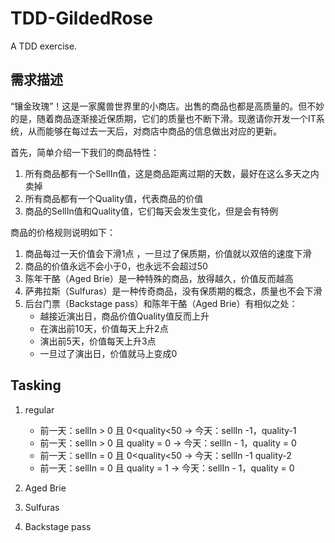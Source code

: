 # TDD-GildedRose

A TDD exercise.

## 需求描述

“镶金玫瑰”！这是一家魔兽世界里的小商店。出售的商品也都是高质量的。但不妙的是，随着商品逐渐接近保质期，它们的质量也不断下滑。现邀请你开发一个IT系统，从而能够在每过去一天后，对商店中商品的信息做出对应的更新。

首先，简单介绍一下我们的商品特性：

1. 所有商品都有一个SellIn值，这是商品距离过期的天数，最好在这么多天之内卖掉
2. 所有商品都有一个Quality值，代表商品的价值
3. 商品的SellIn值和Quality值，它们每天会发生变化，但是会有特例

商品的价格规则说明如下：

1. 商品每过一天价值会下滑1点 ，一旦过了保质期，价值就以双倍的速度下滑
2. 商品的价值永远不会小于0，也永远不会超过50
3. 陈年干酪（Aged Brie）是一种特殊的商品，放得越久，价值反而越高
4. 萨弗拉斯（Sulfuras）是一种传奇商品，没有保质期的概念，质量也不会下滑
5. 后台门票（Backstage pass）和陈年干酪（Aged Brie）有相似之处：
   - 越接近演出日，商品价值Quality值反而上升
   - 在演出前10天，价值每天上升2点
   - 演出前5天，价值每天上升3点
   - 一旦过了演出日，价值就马上变成0

## Tasking

1. regular

   - 前一天：sellIn > 0 且 0<quality<50  ->  今天：sellIn -1，quality-1
   - 前一天：sellIn > 0 且 quality = 0 -> 今天：sellIn - 1，quality = 0
   - 前一天：sellIn = 0 且 0<quality<50 -> 今天：sellIn -1  quality-2
   - 前一天：sellIn = 0 且 quality = 1 -> 今天：sellIn - 1，quality = 0

2. Aged Brie    
3. Sulfuras
4. Backstage pass


